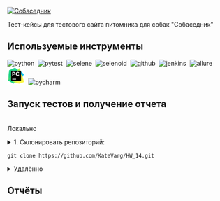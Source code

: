 <p>
  <a href="https://guru.qahacking.ru">
  <picture>
<img alt="Собаседник" src="https://guru.qahacking.ru/templates/yootheme/cache/logosobak-5f874164.png">
    </picture>
  </a>
</p>

<p>
Тест-кейсы для тестового сайта питомника для собак "Собаседник"
</p>

## Используемые инструменты
<div>
<img src="https://user-images.githubusercontent.com/25181517/183423507-c056a6f9-1ba8-4312-a350-19bcbc5a8697.png" title="python" alt="python" width="40" height="40"/>&nbsp
<img src="https://user-images.githubusercontent.com/25181517/184117132-9e89a93b-65fb-47c3-91e7-7d0f99e7c066.png" title="pytest" alt="pytest" width="40" height="40"/>&nbsp
<img src="https://user-images.githubusercontent.com/25181517/184103699-d1b83c07-2d83-4d99-9a1e-83bd89e08117.png" title="selene" alt="selene" width="40" height="40"/>&nbsp
<img src="https://selenoid.autotests.cloud/favicon.ico" title="selenoid" alt="selenoid" width="40" height="40"/>&nbsp
<img src="https://img.icons8.com/?size=100&id=3tC9EQumUAuq&format=png&color=000000" title="github" alt="github" width="40" height="40"/>&nbsp
<img src="https://user-images.githubusercontent.com/25181517/179090274-733373ef-3b59-4f28-9ecb-244bea700932.png" title="jenkins" alt="jenkins" width="40" height="40"/>&nbsp
<img src="https://camo.githubusercontent.com/501c9d05b6660ba5e1a8753b8461e60d7ff1614656102c254ab800e14a6b19fa/68747470733a2f2f616c6c7572657265706f72742e6f72672f7075626c69632f696d672f616c6c7572652d7265706f72742e737667" title="allure" alt="allure" width="40" height="40"/>&nbsp
<img src="https://raw.githubusercontent.com/devicons/devicon/master/icons/pycharm/pycharm-original.svg" title="pycharm" alt="pycharm" width="40" height="40"/>&nbsp
<img src="https://cdn-icons-png.flaticon.com/512/2111/2111646.png" title="pycharm" alt="pycharm" width="40" height="40"/>&nbsp
</div>

## Запуск тестов и получение отчета

<br>Локально

<details><summary>1. Склонировать репозиторий:

```
git clone https://github.com/KateVarg/HW_14.git
```
</summary>

2. Установить зависимости и запустить тесты:

```
python -m venv .venv
source .venv/bin/activate
pip install -r requirements.txt
pytest .
```

3. Для получения отчета о прохождении тестов в allure необходимо запустить команду:
```
allure serve allure-results/
```

4. После выполнения команды откроется браузер с отчетом:
<img src="resources/report_allure.jpeg">

</details>

<details><summary>Удалённо</summary>

1. Склонировать репозиторий:

```
git clone https://github.com/KateVarg/HW_14.git
```

2. Установить зависимости:

```
poetry install
```

3. Создать `.env` в корне проекта, внутри него указать:

- **SELENOID_LOGIN**, **SELENOID_PASS**, **SELENOID_URL** — учетные данные и URL для удаленного запуска

4. Запустить тесты:
```
pytest .
```

</details>

## Отчёты




